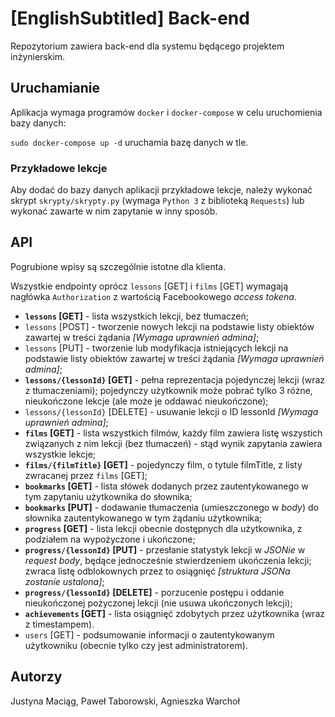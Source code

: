 # [EnglishSubtitled] Back-end

Repozytorium zawiera back-end dla systemu będącego projektem inżynierskim.

## Uruchamianie
Aplikacja wymaga programów `docker` i `docker-compose` w celu uruchomienia bazy danych:

`sudo docker-compose up -d` uruchamia bazę danych w tle.

### Przykładowe lekcje

Aby dodać do bazy danych aplikacji przykładowe lekcje, należy wykonać skrypt `skrypty/skrypty.py` (wymaga `Python 3` z biblioteką `Requests`) lub wykonać zawarte w nim zapytanie w inny sposób.

## API

Pogrubione wpisy są szczególnie istotne dla klienta.

Wszystkie endpointy oprócz `lessons` [GET] i `films` [GET] wymagają nagłówka `Authorization` z wartością Facebookowego *access tokena*.
 
* **`lessons` [GET]** - lista wszystkich lekcji, bez tłumaczeń;
* `lessons` [POST] - tworzenie nowych lekcji na podstawie listy obiektów zawartej w treści żądania *[Wymaga uprawnień admina]*;
* `lessons` [PUT] - tworzenie lub modyfikacja istniejących lekcji na podstawie listy obiektów zawartej w treści żądania *[Wymaga uprawnień admina]*;
* **`lessons/{lessonId}` [GET]** - pełna reprezentacja pojedynczej lekcji (wraz z tłumaczeniami); pojedynczy użytkownik może pobrać tylko 3 różne, nieukończone lekcje (ale może je oddawać nieukończone);
* `lessons/{lessonId}` [DELETE] - usuwanie lekcji o ID lessonId *[Wymaga uprawnień admina]*;
* **`films` [GET]** - lista wszystkich filmów, każdy film zawiera listę wszystich związanych z nim lekcji (bez tłumaczeń) - stąd wynik zapytania zawiera wszystkie lekcje;
* **`films/{filmTitle}` [GET]** - pojedynczy film, o tytule filmTitle, z listy zwracanej przez `films` [GET];
* **`bookmarks` [GET]** - lista słówek dodanych przez zautentykowanego w tym zapytaniu użytkownika do słownika;
* **`bookmarks` [PUT]** - dodawanie tłumaczenia (umieszczonego w *body*) do słownika zautentykowanego w tym żądaniu użytkownika;
* **`progress` [GET]** - lista lekcji obecnie dostępnych dla użytkownika, z podziałem na wypożyczone i ukończone;
* **`progress/{lessonId}` [PUT]** - przesłanie statystyk lekcji w *JSONie* w *request body*, będące jednocześnie stwierdzeniem ukończenia lekcji; zwraca listę odblokownych przez to osiągnięć *[struktura JSONa zostanie ustalona]*;
* **`progress/{lessonId}` [DELETE]** - porzucenie postępu i oddanie nieukończonej pożyczonej lekcji (nie usuwa ukończonych lekcji);
* **`achievements` [GET]** - lista osiągnięć zdobytych przez użytkownika (wraz z timestampem).
* `users` [GET] - podsumowanie informacji o zautentykowanym użytkowniku (obecnie tylko czy jest administratorem).

## Autorzy
Justyna Maciąg, Paweł Taborowski, Agnieszka Warchoł
